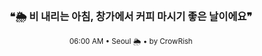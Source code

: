 <div align="center">

<br>

<h3>❝🌦️ 비 내리는 아침, 창가에서 커피 마시기 좋은 날이에요❞</h3>

<sub>06:00 AM • Seoul 🌦️ • by CrowRish</sub>

<br>

</div>